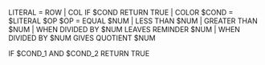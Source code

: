 LITERAL = ROW | COL
IF $COND RETURN TRUE | COLOR
$COND = $LITERAL $OP 
$OP = EQUAL $NUM | LESS THAN $NUM | GREATER THAN $NUM | WHEN DIVIDED BY $NUM LEAVES REMINDER $NUM | WHEN DIVIDED BY $NUM GIVES QUOTIENT $NUM

IF $COND_1
AND $COND_2
RETURN TRUE
